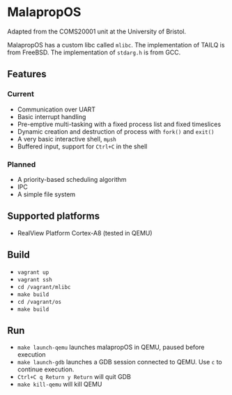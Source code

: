 # MalapropOS

Adapted from the COMS20001 unit at the University of Bristol.

MalapropOS has a custom libc called `mlibc`. The implementation of TAILQ is from FreeBSD. The implementation of `stdarg.h` is from GCC.

## Features

### Current

* Communication over UART
* Basic interrupt handling
* Pre-emptive multi-tasking with a fixed process list and fixed timeslices
* Dynamic creation and destruction of process with `fork()` and `exit()`
* A very basic interactive shell, `mμsh`
* Buffered input, support for `Ctrl+C` in the shell

### Planned

* A priority-based scheduling algorithm
* IPC
* A simple file system

## Supported platforms

* RealView Platform Cortex-A8 (tested in QEMU)

## Build

* `vagrant up`
* `vagrant ssh`
* `cd /vagrant/mlibc`
* `make build`
* `cd /vagrant/os`
* `make build`

## Run

* `make launch-qemu` launches malapropOS in QEMU, paused before execution
* `make launch-gdb` launches a GDB session connected to QEMU. Use `c` to continue execution.
* `Ctrl+C q Return y Return` will quit GDB
* `make kill-qemu` will kill QEMU

